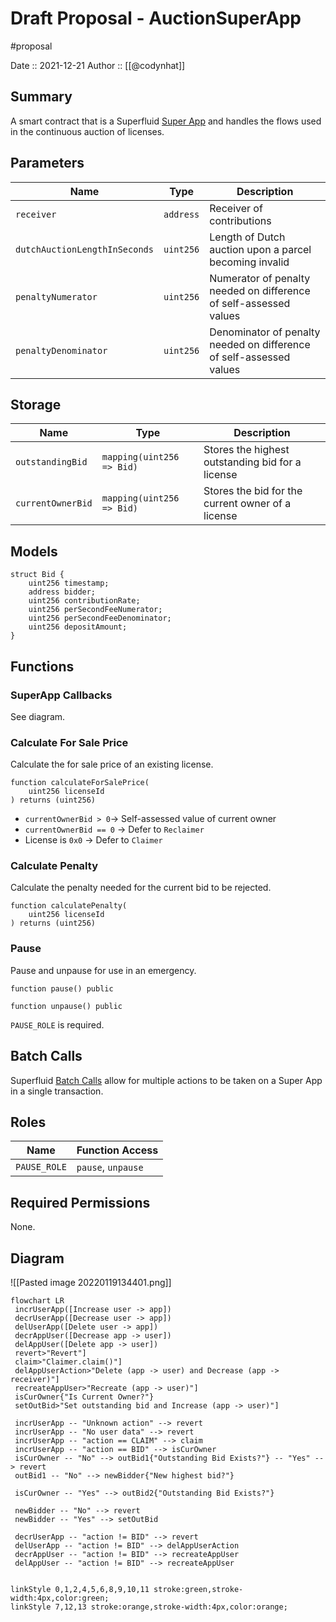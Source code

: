 # Draft Proposal - AuctionSuperApp
#proposal

Date :: 2021-12-21
Author :: [[@codynhat]]

## Summary
A smart contract that is a Superfluid [Super App](https://docs.superfluid.finance/superfluid/protocol-tutorials/super-apps) and handles the flows used in the continuous auction of licenses.

## Parameters
| Name                          | Type      | Description                                            |
| ----------------------------- | --------- | ------------------------------------------------------ | 
| `receiver`                    | `address` | Receiver of contributions                              |     
| `dutchAuctionLengthInSeconds` | `uint256` | Length of Dutch auction upon a parcel becoming invalid |
| `penaltyNumerator`            | `uint256` | Numerator of penalty needed on difference of self-assessed values                                                       |
| `penaltyDenominator`          | `uint256` | Denominator of penalty needed on difference of self-assessed values                                                      |

## Storage
| Name                     | Type                                          | Description                                                                   |
| ------------------------ | --------------------------------------------- | ----------------------------------------------------------------------------- |
| `outstandingBid`  | `mapping(uint256 => Bid)` | Stores the highest outstanding bid for a license  |
| `currentOwnerBid` | `mapping(uint256 => Bid)` | Stores the bid for the current owner of a license |

## Models
```solidity
struct Bid {
	uint256 timestamp;
	address bidder;
	uint256 contributionRate;
	uint256 perSecondFeeNumerator;
	uint256 perSecondFeeDenominator;
	uint256 depositAmount;
}
```

## Functions
### SuperApp Callbacks
See diagram.

### Calculate For Sale Price
Calculate the for sale price of an existing license.

```solidity
function calculateForSalePrice(
	uint256 licenseId
) returns (uint256)
```

- `currentOwnerBid > 0`-> Self-assessed value of current owner
- `currentOwnerBid == 0` -> Defer to `Reclaimer`
- License is `0x0` -> Defer to `Claimer`

### Calculate Penalty
Calculate the penalty needed for the current bid to be rejected.

```solidity
function calculatePenalty(
	uint256 licenseId
) returns (uint256)
```

### Pause
Pause and unpause for use in an emergency.

```solidity
function pause() public
```

```solidity
function unpause() public
```

`PAUSE_ROLE` is required.

## Batch Calls
Superfluid [Batch Calls](https://docs.superfluid.finance/superfluid/docs/batch-call) allow for multiple actions to be taken on a Super App in a single transaction.

## Roles
| Name         | Function Access    |
| ------------ | ------------------ |
| `PAUSE_ROLE` | `pause`, `unpause` |

## Required Permissions
None.

## Diagram
![[Pasted image 20220119134401.png]]
```mermaid
flowchart LR  
 incrUserApp([Increase user -> app])
 decrUserApp([Decrease user -> app])
 delUserApp([Delete user -> app])
 decrAppUser([Decrease app -> user])
 delAppUser([Delete app -> user])
 revert>"Revert"]
 claim>"Claimer.claim()"]
 delAppUserAction>"Delete (app -> user) and Decrease (app -> receiver)"]
 recreateAppUser>"Recreate (app -> user)"]
 isCurOwner{"Is Current Owner?"}
 setOutBid>"Set outstanding bid and Increase (app -> user)"]

 incrUserApp -- "Unknown action" --> revert
 incrUserApp -- "No user data" --> revert
 incrUserApp -- "action == CLAIM" --> claim
 incrUserApp -- "action == BID" --> isCurOwner
 isCurOwner -- "No" --> outBid1{"Outstanding Bid Exists?"} -- "Yes" --> revert
 outBid1 -- "No" --> newBidder{"New highest bid?"}
 
 isCurOwner -- "Yes" --> outBid2{"Outstanding Bid Exists?"} 
 
 newBidder -- "No" --> revert
 newBidder -- "Yes" --> setOutBid

 decrUserApp -- "action != BID" --> revert
 delUserApp -- "action != BID" --> delAppUserAction
 decrAppUser -- "action != BID" --> recreateAppUser
 delAppUser -- "action != BID" --> recreateAppUser


linkStyle 0,1,2,4,5,6,8,9,10,11 stroke:green,stroke-width:4px,color:green;
linkStyle 7,12,13 stroke:orange,stroke-width:4px,color:orange;
```